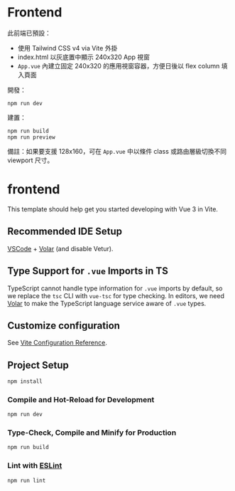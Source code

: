 # Frontend

此前端已預設：

- 使用 Tailwind CSS v4 via Vite 外掛
- index.html 以灰底置中顯示 240x320 App 視窗
- `App.vue` 內建立固定 240x320 的應用視窗容器，方便日後以 flex column 填入頁面

開發：

```
npm run dev
```

建置：

```
npm run build
npm run preview
```

備註：如果要支援 128x160，可在 `App.vue` 中以條件 class 或路由層級切換不同 viewport 尺寸。

# frontend

This template should help get you started developing with Vue 3 in Vite.

## Recommended IDE Setup

[VSCode](https://code.visualstudio.com/) + [Volar](https://marketplace.visualstudio.com/items?itemName=Vue.volar) (and disable Vetur).

## Type Support for `.vue` Imports in TS

TypeScript cannot handle type information for `.vue` imports by default, so we replace the `tsc` CLI with `vue-tsc` for type checking. In editors, we need [Volar](https://marketplace.visualstudio.com/items?itemName=Vue.volar) to make the TypeScript language service aware of `.vue` types.

## Customize configuration

See [Vite Configuration Reference](https://vite.dev/config/).

## Project Setup

```sh
npm install
```

### Compile and Hot-Reload for Development

```sh
npm run dev
```

### Type-Check, Compile and Minify for Production

```sh
npm run build
```

### Lint with [ESLint](https://eslint.org/)

```sh
npm run lint
```
